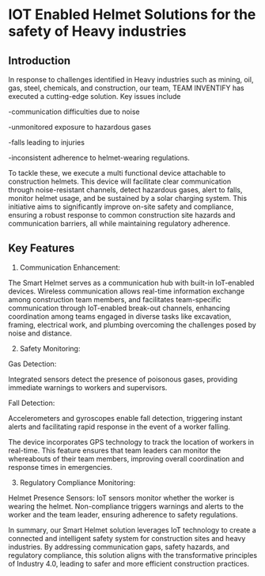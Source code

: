 # IOT Enabled Helmet Solutions for the safety of Heavy industries

## Introduction 

In response to challenges identified in Heavy industries such as mining, oil, gas, steel, chemicals, and construction, our team, TEAM INVENTIFY has executed a cutting-edge solution. Key issues include

 -communication difficulties due to noise

 -unmonitored exposure to hazardous gases

-falls leading to injuries

-inconsistent adherence to helmet-wearing regulations.

To tackle these, we execute a multi functional device attachable to construction helmets. This device will facilitate clear communication through noise-resistant channels, detect hazardous gases, alert to falls, monitor helmet usage, and be sustained by a solar charging system. This initiative aims to significantly improve on-site safety and compliance, ensuring a robust response to common construction site hazards and communication barriers, all while maintaining regulatory adherence. 


## Key Features

1. Communication Enhancement: 

The Smart Helmet serves as a communication hub with built-in IoT-enabled devices. Wireless communication allows real-time information exchange among construction team members, and facilitates team-specific communication through IoT-enabled break-out channels, enhancing coordination among teams engaged in diverse tasks like excavation, framing, electrical work, and plumbing overcoming the challenges posed by noise and distance. 

2. Safety Monitoring: 

Gas Detection:

 Integrated sensors detect the presence of poisonous gases, providing immediate warnings to workers and supervisors. 

Fall Detection: 

Accelerometers and gyroscopes enable fall detection, triggering instant alerts and facilitating rapid response in the event of a worker falling.

The device incorporates GPS technology to track the location of workers in real-time. This feature ensures that team leaders can monitor the whereabouts of their team members, improving overall coordination and response times in emergencies. 

3. Regulatory Compliance Monitoring: 

Helmet Presence Sensors: IoT sensors monitor whether the worker is wearing the helmet. Non-compliance triggers warnings and alerts to the worker and the team leader, ensuring adherence to safety regulations. 

In summary, our Smart Helmet solution leverages IoT technology to create a connected and intelligent safety system for construction sites and heavy industries. By addressing communication gaps, safety hazards, and regulatory compliance, this solution aligns with the transformative principles of Industry 4.0, leading to safer and more efficient construction practices. 

